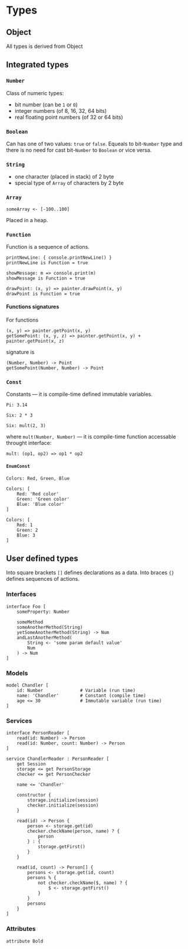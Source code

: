 # Types
## Object
All types is derived from Object

## Integrated types
### `Number`
Class of numeric types:
* bit number (can be `1` or `0`)
* integer numbers (of 8, 16, 32, 64 bits)
* real floating point numbers (of 32 or 64 bits)

### `Boolean`
Can has one of two values: `true` or `false`. Equeals to bit-`Number` type and there is no need for cast bit-`Number` to `Boolean` or vice versa.

### `String`
* one character (placed in stack) of 2 byte
* special type of `Array` of characters by 2 byte
 
### `Array`
```
someArray <- [-100..100]
```
Placed in a heap.

### `Function`
Function is a sequence of actions.
```
printNewLine: { console.printNewLine() }
printNewLine is Function = true
```
```
showMessage: m => console.print(m)
showMessage is Function = true
```
```
drawPoint: (x, y) => painter.drawPoint(x, y)
drawPoint is Function = true
```
#### Functions signatures
For functions
```
(x, y) => painter.getPoint(x, y)
getSomePoint: (x, y, z) => painter.getPoint(x, y) + painter.getPoint(x, z)
```
signature is
```
(Number, Number) -> Point
getSomePoint(Number, Number) -> Point
```

### `Const`
Constants — it is compile-time defined immutable variables. 
```
Pi: 3.14
```
```
Six: 2 * 3
```
```
Six: mult(2, 3)
```
where `mult(Number, Number)` — it is compile-time function accessable throught interface:
```
mult: (op1, op2) => op1 * op2
```

#### `EnumConst`
```
Colors: Red, Green, Blue
```
```
Colors: [
    Red: 'Red color'
    Green: 'Green color'
    Blue: 'Blue color'
]
```
```
Colors: [
    Red: 1
    Green: 2
    Blue: 3
]
```

## User defined types
Into square brackets `[]` defines declarations as a data.
Into braces `{}` defines sequences of actions.

### Interfaces
```
interface Foo [
    someProperty: Number
    
    someMethod
    someAnotherMethod(String)
    yetSomeAnotherMethod(String) -> Num
    andLastAnotherMethod(
        String <- 'some param default value'
        Num
    ) -> Num
]
```

### Models
```
model Chandler [
    id: Number              # Variable (run time)
    name: 'Chandler'        # Constant (compile time)
    age <= 30               # Immutable variable (run time)
]
```

### Services
```
interface PersonReader [
    read(id: Number) -> Person
    read(id: Number, count: Number) -> Person
]

service ChandlerReader : PersonReader [
    get Session
    storage <= get PersonStorage
    checker <= get PersonChecker
    
    name <= 'Chandler'
    
    constructor {
        storage.initialize(session)
        checker.initialize(session)
    }
    
    read(id) -> Person {
        person <- storage.get(id)
        checker.checkName(person, name) ? {
            person
        } : {
            storage.getFirst()
        }
    }
    
    read(id, count) -> Person[] {
        persons <- storage.get(id, count)
        persons % {
            not checker.checkName($, name) ? {
                $ <- storage.getFirst()
            }
        }
        persons
    }
]
```

### Attributes
```
attribute Bold
```
